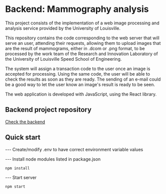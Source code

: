 # Backend: Mammography analysis
This project consists of the implementation of a web image processing and analysis service provided by the University of Louisville.

This repository contains the code corresponding to the web server that will serve an user, attending their requests, allowing them to upload images that are the result of mammograms, either in .dcom or .png format, to be processed by the work team of the Research and Innovation Laboratory of the University of Louisville Speed School of Engineering.

The system will assign a transaction code to the user once an image is accepted for processing. Using the same code, the user will be able to check the results as soon as they are ready. The sending of an e-mail could be a good way to let the user know an image's result is ready to be seen.

The web application is developed with JavaScript, using the React library.


## Backend project repository
[Check the backend](https://github.com/lucasca95/uofl-mammography-backend)

## Quick start

--- Create/modify .env to have correct environment variable values

--- Install node modules listed in package.json
```bash
npm install
```

--- Start server
```bash
npm start
```
